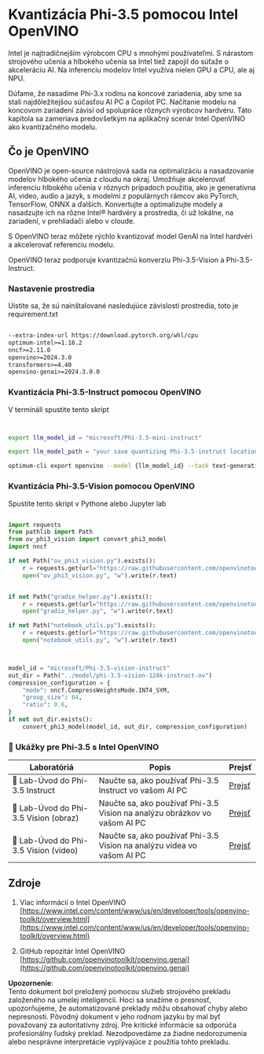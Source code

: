 # **Kvantizácia Phi-3.5 pomocou Intel OpenVINO**

Intel je najtradičnejším výrobcom CPU s mnohými používateľmi. S nárastom strojového učenia a hlbokého učenia sa Intel tiež zapojil do súťaže o akceleráciu AI. Na inferenciu modelov Intel využíva nielen GPU a CPU, ale aj NPU.

Dúfame, že nasadíme Phi-3.x rodinu na koncové zariadenia, aby sme sa stali najdôležitejšou súčasťou AI PC a Copilot PC. Načítanie modelu na koncovom zariadení závisí od spolupráce rôznych výrobcov hardvéru. Táto kapitola sa zameriava predovšetkým na aplikačný scenár Intel OpenVINO ako kvantizačného modelu.

## **Čo je OpenVINO**

OpenVINO je open-source nástrojová sada na optimalizáciu a nasadzovanie modelov hlbokého učenia z cloudu na okraj. Umožňuje akcelerovať inferenciu hlbokého učenia v rôznych prípadoch použitia, ako je generatívna AI, video, audio a jazyk, s modelmi z populárnych rámcov ako PyTorch, TensorFlow, ONNX a ďalších. Konvertujte a optimalizujte modely a nasadzujte ich na rôzne Intel® hardvéry a prostredia, či už lokálne, na zariadení, v prehliadači alebo v cloude.

S OpenVINO teraz môžete rýchlo kvantizovať model GenAI na Intel hardvéri a akcelerovať referenciu modelu.

OpenVINO teraz podporuje kvantizačnú konverziu Phi-3.5-Vision a Phi-3.5-Instruct.

### **Nastavenie prostredia**

Uistite sa, že sú nainštalované nasledujúce závislosti prostredia, toto je requirement.txt 

```txt

--extra-index-url https://download.pytorch.org/whl/cpu
optimum-intel>=1.18.2
nncf>=2.11.0
openvino>=2024.3.0
transformers>=4.40
openvino-genai>=2024.3.0.0

```

### **Kvantizácia Phi-3.5-Instruct pomocou OpenVINO**

V termináli spustite tento skript

```bash


export llm_model_id = "microsoft/Phi-3.5-mini-instruct"

export llm_model_path = "your save quantizing Phi-3.5-instruct location"

optimum-cli export openvino --model {llm_model_id} --task text-generation-with-past --weight-format int4 --group-size 128 --ratio 0.6  --sym  --trust-remote-code {llm_model_path}


```

### **Kvantizácia Phi-3.5-Vision pomocou OpenVINO**

Spustite tento skript v Pythone alebo Jupyter lab

```python

import requests
from pathlib import Path
from ov_phi3_vision import convert_phi3_model
import nncf

if not Path("ov_phi3_vision.py").exists():
    r = requests.get(url="https://raw.githubusercontent.com/openvinotoolkit/openvino_notebooks/latest/notebooks/phi-3-vision/ov_phi3_vision.py")
    open("ov_phi3_vision.py", "w").write(r.text)


if not Path("gradio_helper.py").exists():
    r = requests.get(url="https://raw.githubusercontent.com/openvinotoolkit/openvino_notebooks/latest/notebooks/phi-3-vision/gradio_helper.py")
    open("gradio_helper.py", "w").write(r.text)

if not Path("notebook_utils.py").exists():
    r = requests.get(url="https://raw.githubusercontent.com/openvinotoolkit/openvino_notebooks/latest/utils/notebook_utils.py")
    open("notebook_utils.py", "w").write(r.text)



model_id = "microsoft/Phi-3.5-vision-instruct"
out_dir = Path("../model/phi-3.5-vision-128k-instruct-ov")
compression_configuration = {
    "mode": nncf.CompressWeightsMode.INT4_SYM,
    "group_size": 64,
    "ratio": 0.6,
}
if not out_dir.exists():
    convert_phi3_model(model_id, out_dir, compression_configuration)

```

### **🤖 Ukážky pre Phi-3.5 s Intel OpenVINO**

| Laboratóriá    | Popis | Prejsť |
| -------- | ------- |  ------- |
| 🚀 Lab-Úvod do Phi-3.5 Instruct  | Naučte sa, ako používať Phi-3.5 Instruct vo vašom AI PC    |  [Prejsť](../../../../../code/09.UpdateSamples/Aug/intel-phi35-instruct-zh.ipynb)    |
| 🚀 Lab-Úvod do Phi-3.5 Vision (obraz) | Naučte sa, ako používať Phi-3.5 Vision na analýzu obrázkov vo vašom AI PC      |  [Prejsť](../../../../../code/09.UpdateSamples/Aug/intel-phi35-vision-img.ipynb)    |
| 🚀 Lab-Úvod do Phi-3.5 Vision (video)   | Naučte sa, ako používať Phi-3.5 Vision na analýzu videa vo vašom AI PC    |  [Prejsť](../../../../../code/09.UpdateSamples/Aug/intel-phi35-vision-video.ipynb)    |

## **Zdroje**

1. Viac informácií o Intel OpenVINO [https://www.intel.com/content/www/us/en/developer/tools/openvino-toolkit/overview.html](https://www.intel.com/content/www/us/en/developer/tools/openvino-toolkit/overview.html)

2. GitHub repozitár Intel OpenVINO [https://github.com/openvinotoolkit/openvino.genai](https://github.com/openvinotoolkit/openvino.genai)

**Upozornenie**:  
Tento dokument bol preložený pomocou služieb strojového prekladu založeného na umelej inteligencii. Hoci sa snažíme o presnosť, upozorňujeme, že automatizované preklady môžu obsahovať chyby alebo nepresnosti. Pôvodný dokument v jeho rodnom jazyku by mal byť považovaný za autoritatívny zdroj. Pre kritické informácie sa odporúča profesionálny ľudský preklad. Nezodpovedáme za žiadne nedorozumenia alebo nesprávne interpretácie vyplývajúce z použitia tohto prekladu.